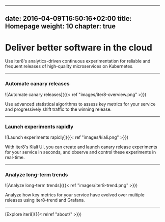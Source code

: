 
---
date: 2016-04-09T16:50:16+02:00
title: Homepage
weight: 10
chapter: true
---

# Deliver better software in the cloud

Use iter8's analytics-driven continuous experimentation for reliable and frequent releases of high-quality microservices on Kubernetes.

***

### Automate canary releases

![Automate canary releases]({{< ref "images/iter8-overview.png" >}})

Use advanced statistical algorithms to assess key metrics for your service and progressively shift traffic to the winning release.

***

### Launch experiments rapidly

![Launch experiments rapidly]({{< ref "images/kiali.png" >}})

With iter8's Kiali UI, you can create and launch canary release experiments for your service in seconds, and observe and control these experiments in real-time.

***

### Analyze long-term trends

![Analyze long-term trends]({{< ref "images/iter8-trend.png" >}})

Analyze how key metrics for your service have evolved over multiple releases using iter8-trend and Grafana.

***

[Explore iter8]({{< relref "about/" >}})